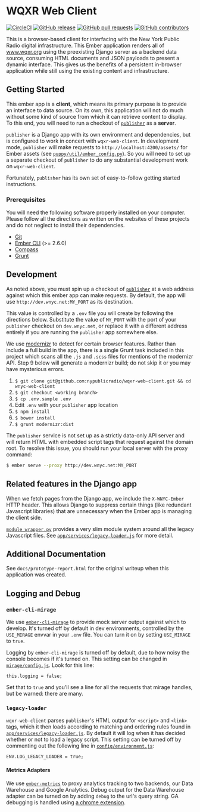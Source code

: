 # WQXR Web Client
[![CircleCI](https://img.shields.io/circleci/project/github/nypublicradio/wqxr-web-client.svg?style=flat-square-blue)](https://circleci.com/gh/nypublicradio/wqxr-web-client) [![GitHub release](https://img.shields.io/github/release/nypublicradio/wqxr-web-client.svg?style=flat-square)](https://github.com/nypublicradio/wqxr-web-client/releases/latest) [![GitHub pull requests](https://img.shields.io/github/issues-pr/nypublicradio/wqxr-web-client.svg?style=flat-square)](https://github.com/nypublicradio/wqxr-web-client/pulls) [![GitHub contributors](https://img.shields.io/github/contributors/nypublicradio/wqxr-web-client.svg?style=flat-square)](https://github.com/nypublicradio/wqxr-web-client/graphs/contributors) 

This is a browser-based client for interfacing with the New York Public Radio digital infrastructure.  This Ember application renders all of www.wqxr.org using the preexisting Django server as a backend data source, consuming HTML documents and JSON payloads to present a dynamic interface. This gives us the benefits of a persistent in-browser application while still using the existing content and infrastructure.

## Getting Started

This ember app is a **client**, which means its primary purpose is to provide an interface to data source. On its own, this application will not do much without some kind of source from which it can retrieve content to display. To this end, you will need to run a checkout of [`publisher`](https://github.com/nypublicradio/publisher) as a **server**.

`publisher` is a Django app with its own environment and dependencies, but is configured to work in concert with `wqxr-web-client`. In development mode, `publisher` will make requests to `http://localhost:4200/assets/` for Ember assets (see [`puppy/util/ember_config.py`](https://github.com/nypublicradio/publisher/blob/master/puppy/util/ember_config.py)). So you will need to set up a separate checkout of `publisher` to do any substantial development work on `wqxr-web-client`.

Fortunately, `publisher` has its own set of easy-to-follow getting started instructions.

### Prerequisites

You will need the following software properly installed on your computer. Please follow all the directions as written on the websites of these projects and do not neglect to install their dependencies.

* [Git](http://git-scm.com/downloads)
* [Ember CLI](https://ember-cli.com/user-guide/#getting-started) (>= 2.6.0)
* [Compass](http://compass-style.org/install)
* [Grunt](http://gruntjs.com/getting-started)

## Development

As noted above, you must spin up a checkout of [`publisher`](https://github.com/nypublicradio/publisher) at a web address against which this ember app can make requests. By default, the app will use `http://dev.wnyc.net:MY_PORT` as its destination.

This value is controlled by a `.env` file you will create by following the directions below. Substitute the value of `MY_PORT` with the port of your `publisher` checkout on `dev.wnyc.net`, or replace it with a different address entirely if you are running the `publisher` app somewhere else.

We use [modernizr](https://modernizr.com/) to detect for certain browser features. Rather than include a full build in the app, there is a single Grunt task included in this project which scans all the `.js` and `.scss` files for mentions of the modernizr API. Step 9 below will generate a modernizr build; do not skip it or you may have mysterious errors.

1. `$ git clone git@github.com:nypublicradio/wqxr-web-client.git && cd wnyc-web-client`
2. `$ git checkout <working branch>`
3. `$ cp .env.sample .env`
4. Edit `.env` with your `publisher` app location
7. `$ npm install`
8. `$ bower install`
9. `$ grunt modernizr:dist`

The `publisher` service is not set up as a strictly data-only API server and will return HTML with embedded script tags that request against the domain root. To resolve this issue, you should run your local server with the proxy command:
```sh
$ ember serve --proxy http://dev.wnyc.net:MY_PORT
```

## Related features in the Django app

When we fetch pages from the Django app, we include the `X-WNYC-Ember` HTTP header. This allows Django to suppress certain things (like redundant Javascript libraries) that are unnecessary when the Ember app is managing the client side.

[`module_wrapper.py`](https://github.com/nypublicradio/publisher/blob/master/puppy/util/module_wrapper.py) provides a very slim module system around all the legacy Javascript files. See [`app/services/legacy-loader.js`](https://github.com/nypublicradio/wnyc-web-client/blob/master/app/services/legacy-loader.js) for more detail.

## Additional Documentation

See `docs/prototype-report.html` for the original writeup when this application was created.

## Logging and Debug
### `ember-cli-mirage`
We use [`ember-cli-mirage`](http://www.ember-cli-mirage.com/) to provide mock server output against which to develop. It's turned off by default in dev environments, controlled by the `USE_MIRAGE` envvar in your `.env` file. You can turn it on by setting `USE_MIRAGE` to `true`.

Logging by `ember-cli-mirage` is turned off by default, due to how noisy the console becomes if it's turned on. This setting can be changed in [`mirage/config.js`](https://github.com/nypublicradio/wnyc-web-client/blob/master/mirage/config.js). Look for this line:
```
this.logging = false;
```
Set that to `true` and you'll see a line for all the requests that mirage handles, but be warned: there are many.

### `legacy-loader`
`wqxr-web-client` parses `publisher`'s HTML output for `<script>` and `<link>` tags, which it then loads according to matching and ordering rules found in [`app/services/legacy-loader.js`](https://github.com/nypublicradio/wqxr-web-client/blob/master/app/services/legacy-loader.js). By default it will log when it has decided whether or not to load a legacy script. This setting can be turned off by commenting out the following line in [`config/environment.js`](https://github.com/nypublicradio/wqxr-web-client/blob/master/config/environment.js):
```
ENV.LOG_LEGACY_LOADER = true;
```

#### Metrics Adapters
We use [`ember-metrics`](https://github.com/poteto/ember-metrics) to proxy analytics tracking to two backends, our Data Warehouse and Google Analytics. Debug output for the Data Warehouse adapter can be turned on by adding `debug` to the url's query string. GA debugging is handled using [a chrome extension](https://chrome.google.com/webstore/detail/google-analytics-debugger/jnkmfdileelhofjcijamephohjechhna?hl=en).

